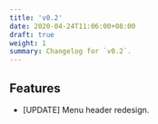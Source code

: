 ```yaml
---
title: 'v0.2'
date: 2020-04-24T11:06:00+08:00
draft: true
weight: 1
summary: Changelog for `v0.2`.
---
```


## Features
* [UPDATE] Menu header redesign.
